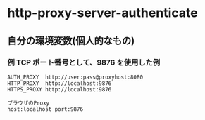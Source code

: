 # http-proxy-server-authenticate

## 自分の環境変数(個人的なもの)

### 例 TCP ポート番号として、9876 を使用した例

    AUTH_PROXY	http://user:pass@proxyhost:8080
    HTTP_PROXY	http://localhost:9876
    HTTPS_PROXY	http://localhost:9876

    ブラウザのProxy
    host:localhost port:9876
